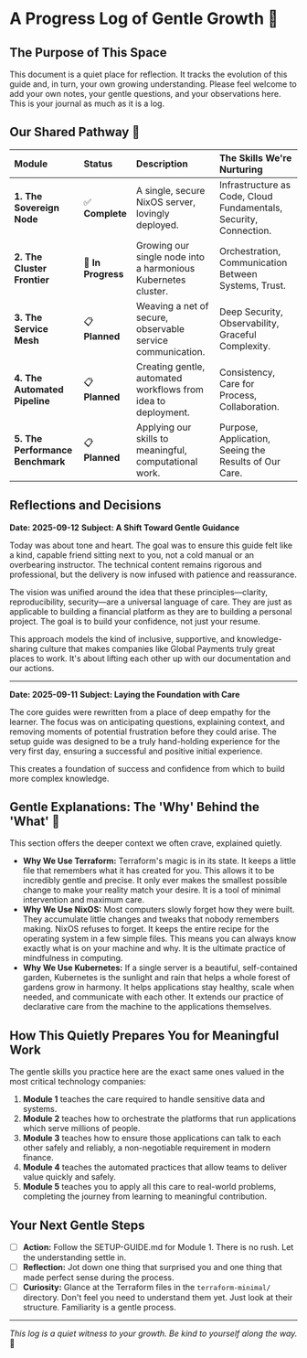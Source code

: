# A Progress Log of Gentle Growth 💙

## The Purpose of This Space

This document is a quiet place for reflection. It tracks the evolution of this guide and, in turn, your own growing understanding. Please feel welcome to add your own notes, your gentle questions, and your observations here. This is your journal as much as it is a log.

## Our Shared Pathway 💙

| Module | Status | Description | The Skills We're Nurturing |
| :--- | :--- | :--- | :--- |
| **1. The Sovereign Node** | ✅ **Complete** | A single, secure NixOS server, lovingly deployed. | Infrastructure as Code, Cloud Fundamentals, Security, Connection. |
| **2. The Cluster Frontier** | 🚧 **In Progress** | Growing our single node into a harmonious Kubernetes cluster. | Orchestration, Communication Between Systems, Trust. |
| **3. The Service Mesh** | 📋 **Planned** | Weaving a net of secure, observable service communication. | Deep Security, Observability, Graceful Complexity. |
| **4. The Automated Pipeline** | 📋 **Planned** | Creating gentle, automated workflows from idea to deployment. | Consistency, Care for Process, Collaboration. |
| **5. The Performance Benchmark** | 📋 **Planned** | Applying our skills to meaningful, computational work. | Purpose, Application, Seeing the Results of Our Care. |

## Reflections and Decisions

**Date: 2025-09-12**
**Subject: A Shift Toward Gentle Guidance**

Today was about tone and heart. The goal was to ensure this guide felt like a kind, capable friend sitting next to you, not a cold manual or an overbearing instructor. The technical content remains rigorous and professional, but the delivery is now infused with patience and reassurance.

The vision was unified around the idea that these principles—clarity, reproducibility, security—are a universal language of care. They are just as applicable to building a financial platform as they are to building a personal project. The goal is to build your confidence, not just your resume.

This approach models the kind of inclusive, supportive, and knowledge-sharing culture that makes companies like Global Payments truly great places to work. It's about lifting each other up with our documentation and our actions.

---
**Date: 2025-09-11**
**Subject: Laying the Foundation with Care**

The core guides were rewritten from a place of deep empathy for the learner. The focus was on anticipating questions, explaining context, and removing moments of potential frustration before they could arise. The setup guide was designed to be a truly hand-holding experience for the very first day, ensuring a successful and positive initial experience.

This creates a foundation of success and confidence from which to build more complex knowledge.

## Gentle Explanations: The 'Why' Behind the 'What' 💙

This section offers the deeper context we often crave, explained quietly.

*   **Why We Use Terraform:** Terraform's magic is in its state. It keeps a little file that remembers what it has created for you. This allows it to be incredibly gentle and precise. It only ever makes the smallest possible change to make your reality match your desire. It is a tool of minimal intervention and maximum care.
*   **Why We Use NixOS:** Most computers slowly forget how they were built. They accumulate little changes and tweaks that nobody remembers making. NixOS refuses to forget. It keeps the entire recipe for the operating system in a few simple files. This means you can always know exactly what is on your machine and why. It is the ultimate practice of mindfulness in computing.
*   **Why We Use Kubernetes:** If a single server is a beautiful, self-contained garden, Kubernetes is the sunlight and rain that helps a whole forest of gardens grow in harmony. It helps applications stay healthy, scale when needed, and communicate with each other. It extends our practice of declarative care from the machine to the applications themselves.

## How This Quietly Prepares You for Meaningful Work

The gentle skills you practice here are the exact same ones valued in the most critical technology companies:

1.  **Module 1** teaches the care required to handle sensitive data and systems.
2.  **Module 2** teaches how to orchestrate the platforms that run applications which serve millions of people.
3.  **Module 3** teaches how to ensure those applications can talk to each other safely and reliably, a non-negotiable requirement in modern finance.
4.  **Module 4** teaches the automated practices that allow teams to deliver value quickly and safely.
5.  **Module 5** teaches you to apply all this care to real-world problems, completing the journey from learning to meaningful contribution.

## Your Next Gentle Steps

-   [ ] **Action:** Follow the SETUP-GUIDE.md for Module 1. There is no rush. Let the understanding settle in.
-   [ ] **Reflection:** Jot down one thing that surprised you and one thing that made perfect sense during the process.
-   [ ] **Curiosity:** Glance at the Terraform files in the `terraform-minimal/` directory. Don't feel you need to understand them yet. Just look at their structure. Familiarity is a gentle process.

---
*This log is a quiet witness to your growth. Be kind to yourself along the way.* 💙
